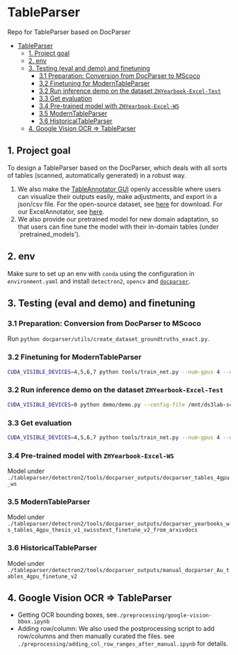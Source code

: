 # TableParser

Repo for TableParser based on DocParser

- [TableParser](#tableparser)
  - [1. Project goal](#1-project-goal)
  - [2. env](#2-env)
  - [3. Testing (eval and demo) and finetuning](#3-testing-eval-and-demo-and-finetuning)
    - [3.1 Preparation: Conversion from DocParser to MScoco](#31-preparation-conversion-from-docparser-to-mscoco)
    - [3.2 Finetuning for ModernTableParser](#32-finetuning-for-moderntableparser)
    - [3.2 Run inference demo on the dataset `ZHYearbook-Excel-Test`](#32-run-inference-demo-on-the-dataset-zhyearbook-excel-test)
    - [3.3 Get evaluation](#33-get-evaluation)
    - [3.4 Pre-trained model with `ZHYearbook-Excel-WS`](#34-pre-trained-model-with-zhyearbook-excel-ws)
    - [3.5 ModernTableParser](#35-moderntableparser)
    - [3.6 HistoricalTableParser](#36-historicaltableparser)
  - [4. Google Vision OCR => TableParser](#4-google-vision-ocr--tableparser)

## 1. Project goal
To design a TableParser based on the DocParser, which deals with all sorts of tables (scanned, automatically generated) in a robust way. 
1. We also make the [TableAnnotator GUI](https://anonymous.4open.science/r/doc_annotation-CEC7/README.md) openly accessible where users can visualize their outputs easily, make adjustments, and export in a json/csv file. For the open-source dataset, see [here](https://drive.google.com/file/d/1gaaHMG6f7sIH1DK4Ybg13_lBHNS2wbbn/view?usp=sharing) for download. For our ExcelAnnotator, see [here](https://anonymous.4open.science/r/ExcelAnnotator-D8E5/Readme.md). 
2. We also provide our pretrained model for new domain adaptation, so that users can fine tune the model with their in-domain tables (under `pretrained_models').


## 2. env 
Make sure to set up an env with `conda` using the configuration in `environment.yaml` and install `detectron2`, `opencv` and [`docparser`](https://github.com/DS3Lab/DocParser).


## 3. Testing (eval and demo) and finetuning

### 3.1 Preparation: Conversion from DocParser to MScoco
  
Run `python docparser/utils/create_dataset_groundtruths_exact.py`. 

### 3.2 Finetuning for ModernTableParser 
```bash
CUDA_VISIBLE_DEVICES=4,5,6,7 python tools/train_net.py --num-gpus 4 --dist-url 'tcp://127.0.0.1:5362' --resume --config-file /mnt/ds3lab-scratch/jrausch/git/detectron2/configs/arxivdocs-Detection/docparser_yearbooks_tables_4gpu_thesis_v1_swisstext_finetune.yaml MODEL.WEIGHTS pretrained_models/docparser_tables_4gpu_ws/model_final.pth OUTPUT_DIR tools/docparser_outputs/docparser_yearbooks_ws_tables_4gpu_thesis_v1_swisstext_finetune_v2_from_arxivdocs
```

### 3.2 Run inference demo on the dataset `ZHYearbook-Excel-Test`
```sh
CUDA_VISIBLE_DEVICES=0 python demo/demo.py --config-file /mnt/ds3lab-scratch/jrausch/git/detectron2/configs/arxivdocs-Detection/docparser_yearbooks_tables_4gpu_thesis_v1_swisstext_finetune.yaml --input /mnt/ds3lab-scratch/jrausch/git/detectron2/demo/yearbooks_swisstext/scan/* --output "demo/yearbooks_swisstext/outputs_automatictrain_yearbooks_ws/" --opts MODEL.WEIGHTS pretrained_models/docparser_yearbooks_ws_tables_4gpu_thesis_v1_swisstext_finetune_v2_from_arxivdocs/model_final.pth
```
### 3.3 Get evaluation
```sh
CUDA_VISIBLE_DEVICES=4,5,6,7 python tools/train_net.py --num-gpus 4 --dist-url 'tcp://127.0.0.1:5362' --resume --config-file /mnt/ds3lab-scratch/jrausch/git/detectron2/configs/arxivdocs-Detection/docparser_yearbooks_tables_4gpu_thesis_v1_swisstext_finetune_v2.yaml MODEL.WEIGHTS pretrained_models/docparser_tables_4gpu_ws/model_final.pth OUTPUT_DIR tools/docparser_outputs/docparser_yearbooks_ws_tables_4gpu_thesis_v1_swisstext_finetune_v2_from_arxivdocs
```

### 3.4 Pre-trained model with `ZHYearbook-Excel-WS` 
Model under `./tableparser/detectron2/tools/docparser_outputs/docparser_tables_4gpu_ws` 
### 3.5 ModernTableParser 
Model under `./tableparser/detectron2/tools/docparser_outputs/docparser_yearbooks_ws_tables_4gpu_thesis_v1_swisstext_finetune_v2_from_arxivdocs`

### 3.6 HistoricalTableParser 
Model under `./tableparser/detectron2/tools/docparser_outputs/manual_docparser_Au_tables_4gpu_finetune_v2`

## 4. Google Vision OCR => TableParser
- Getting OCR bounding boxes, see`./preprocessing/google-vision-bbox.ipynb` 
- Adding row/column: We also used the postprocessing script to add row/columns and then manually curated the files. see `./preprocessing/adding_col_row_ranges_after_manual.ipynb` for details.